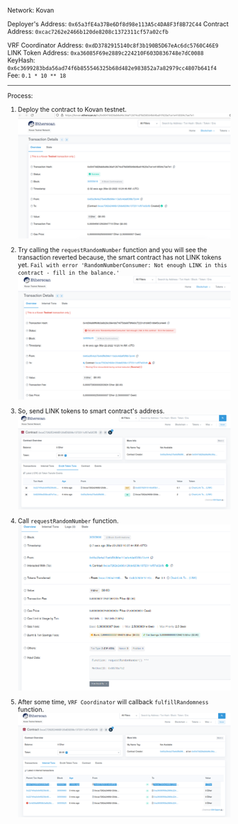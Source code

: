 Network: Kovan

Deployer's Address: `0x65a3fE4a37Be6Df8d98e113A5c4DA8F3f8B72C44`
Contract Address: `0xcac7262e2466b120de8208c1372311cf57a02cfb`

VRF Coordinator Address: `0xdD3782915140c8f3b190B5D67eAc6dc5760C46E9`
LINK Token Address: `0xa36085F69e2889c224210F603D836748e7dC0088`
KeyHash: `0x6c3699283bda56ad74f6b855546325b68d482e983852a7a82979cc4807b641f4`
Fee: `0.1 * 10 ** 18`


----------------------

Process:
1. Deploy the contract to Kovan testnet.
![Deploy Contract](./images/1-deploy-contract.png)

2. Try calling the `requestRandomNumber` function and you will see the transaction reverted because, the smart contract has not LINK tokens yet. 
`Fail with error 'RandomNumberConsumer: Not enough LINK in this contract - fill in the balance.'`
![Error](./images/2-error-no-link-tokens.png)

3. So, send LINK tokens to smart contract's address.
![Fill Contract](./images/3-token-transfers.png)

4. Call `requestRandomNumber` function.
![Call requestRandomNumber](./images/4-requestRandomNumber.png)

5. After some time, `VRF Coordinator` will callback `fulfillRandomness` function.
![Callback to fulfillRandomness](./images/5-callback.png)